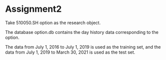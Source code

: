 # Assignment2
Take 510050.SH option as the research object.

The database option.db contains the day history data corresponding to the option.

The data from July 1, 2016 to July 1, 2019 is used as the training set, and the data from July 1, 2019 to March 30, 2021 is used as the test set.
